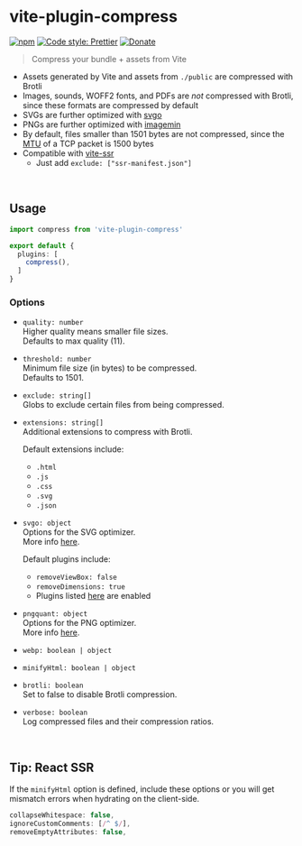 # vite-plugin-compress

[![npm](https://img.shields.io/npm/v/vite-plugin-compress.svg)](https://www.npmjs.com/package/vite-plugin-compress)
[![Code style: Prettier](https://img.shields.io/badge/code_style-prettier-ff69b4.svg)](https://github.com/prettier/prettier)
[![Donate](https://img.shields.io/badge/Donate-PayPal-green.svg)](https://paypal.me/alecdotbiz)

> Compress your bundle + assets from Vite

- Assets generated by Vite and assets from `./public` are compressed with Brotli
- Images, sounds, WOFF2 fonts, and PDFs are *not* compressed with Brotli, since these formats are compressed by default
- SVGs are further optimized with [svgo](https://github.com/svg/svgo)
- PNGs are further optimized with [imagemin](https://github.com/imagemin/imagemin)
- By default, files smaller than 1501 bytes are not compressed, since the [MTU](https://en.wikipedia.org/wiki/Maximum_transmission_unit) of a TCP packet is 1500 bytes
- Compatible with [vite-ssr](https://github.com/frandiox/vite-ssr)
  - Just add `exclude: ["ssr-manifest.json"]`

&nbsp;

## Usage

```ts
import compress from 'vite-plugin-compress'

export default {
  plugins: [
    compress(),
  ]
}
```

### Options

- `quality: number`  
  Higher quality means smaller file sizes.  
  Defaults to max quality (11).

- `threshold: number`  
  Minimum file size (in bytes) to be compressed.  
  Defaults to 1501.

- `exclude: string[]`  
  Globs to exclude certain files from being compressed.

- `extensions: string[]`  
  Additional extensions to compress with Brotli.  
  
  Default extensions include:  
  - `.html`
  - `.js`
  - `.css`
  - `.svg`
  - `.json`

- `svgo: object`  
  Options for the SVG optimizer.  
  More info [here](https://github.com/svg/svgo/#what-it-can-do).  

  Default plugins include:  
  - `removeViewBox: false`
  - `removeDimensions: true`
  - Plugins listed [here](https://github.com/svg/svgo/blob/master/.svgo.yml) are enabled

- `pngquant: object`  
  Options for the PNG optimizer.  
  More info [here](https://www.npmjs.com/package/imagemin-pngquant#options).

- `webp: boolean | object`

- `minifyHtml: boolean | object`

- `brotli: boolean`  
  Set to false to disable Brotli compression.

- `verbose: boolean`  
  Log compressed files and their compression ratios.

&nbsp;

## Tip: React SSR

If the `minifyHtml` option is defined, include these options or you will get mismatch errors when hydrating on the client-side.

```ts
collapseWhitespace: false,
ignoreCustomComments: [/^ $/],
removeEmptyAttributes: false,
```
